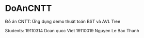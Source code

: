 # DoAnCNTT
Đồ án CNTT: Ứng dụng demo thuật toán BST và AVL Tree

Students:
19110314  Doan quoc Viet
19110019 Nguyen Le Bao Thanh
